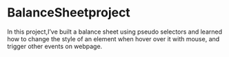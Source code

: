 # BalanceSheetproject
In this project,I’ve built a balance sheet using pseudo selectors and learned how to change the style of an element when hover over it with mouse, and trigger other events on webpage.
